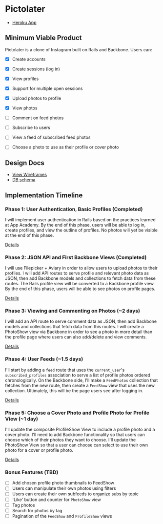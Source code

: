# Pictolater

* [Heroku App](http://pictolater.herokuapp.com)

## Minimum Viable Product
Pictolater is a clone of Instagram built on Rails and Backbone. Users can:

- [x] Create accounts
- [X] Create sessions (log in)
- [X] View profiles
- [X] Support for multiple open sessions
- [X] Upload photos to profile
- [X] View photos
- [ ] Comment on feed photos
- [ ] Subscribe to users
- [ ] View a feed of subscribed feed photos
- [ ] Choose a photo to use as their profile or cover photo


## Design Docs
* [View Wireframes][views]
* [DB schema][schema]

[views]: ./docs/views.md
[schema]: ./docs/schema.md

## Implementation Timeline

### Phase 1: User Authentication, Basic Profiles (Completed)
I will implement user authentication in Rails based on the practices learned at
App Academy. By the end of this phase, users will be able to log in, create
profiles, and view the outline of profiles. No photos will yet be visible at the
end of this phase.

[Details][phase-one]

### Phase 2: JSON API and First Backbone Views (Completed)
I will use Filepicker + Aviary in order to allow users to upload photos to their
profiles. I will add API routes to serve profile and relevant photo data as JSON, then add Backbone models and collections to fetch data from these routes. The Rails profile view will be converted to a Backbone profile view. By the end of this phase, users will be able to see photos on profile pages.

[Details][phase-two]

### Phase 3: Viewing and Commenting on Photos (~2 days)
I will add an API route to serve comment data as JSON, then add Backbone models and collections that fetch data from this routes. I will create a PhotoShow view via Backbone in order to see a photo in more detail than the profile page where users can also add/delete and view comments.

[Details][phase-three]

### Phase 4: User Feeds (~1.5 days)
I'll start by adding a `feed` route that uses the `current_user`'s
`subscribed_profiles` association to serve a list of profile photos ordered
chronologically. On the Backbone side, I'll make a `FeedPhotos` collection that
fetches from the new route, then create a `FeedShow` view that uses the new
collection. Ultimately, this will be the page users see after logging in.

[Details][phase-four]

### Phase 5: Choose a Cover Photo and Profile Photo for Profile View (~1 day)
I'll update the composite ProfileShow View to include a profile photo and a cover photo. I'll need to add Backbone functionality so that users can choose which of their photos they want to choose. I'll update the PhotoShow View so that a user can choose can select to use their own photo for a cover or profile photo.

[Details][phase-five]

### Bonus Features (TBD)
- [ ] Add chosen profile photo thumbnails to FeedShow
- [ ] Users can manipulate their own photos using filters
- [ ] Users can create their own subfeeds to organize subs by topic
- [ ] 'Like' button and counter for `PhotoShow` view
- [ ] Tag photos
- [ ] Search for photos by tag
- [ ] Pagination of the `FeedShow` and `ProfileShow` views

[phase-one]: ./docs/phases/phase1.md
[phase-two]: ./docs/phases/phase2.md
[phase-three]: ./docs/phases/phase3.md
[phase-four]: ./docs/phases/phase4.md
[phase-five]: ./docs/phases/phase5.md
